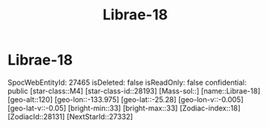 ﻿---
title: "Librae-18"
location: [-25.28,-133.975,120]
type: Station
tags:
- astro/Star

---

# Librae-18

SpocWebEntityId: 27465
isDeleted: false
isReadOnly: false
confidential: public
[star-class::M4]
[star-class-id::28193]
[Mass-sol::]
[name::Librae-18]
[geo-alt::120]
[geo-lon::-133.975]
[geo-lat::-25.28]
[geo-lon-v::-0.005]
[geo-lat-v::-0.05]
[bright-min::33]
[bright-max::33]
[Zodiac-index::18]
[ZodiacId::28131]
[NextStarId::27332]


